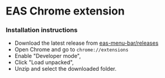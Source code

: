 # EAS Chrome extension

### Installation instructions

- Download the latest release from [eas-menu-bar/releases](https://github.com/expo/eas-menu-bar/releases?q=eas-chrome-extension)
- Open Chrome and go to `chrome://extensions`
- Enable "Developer mode",
- Click "Load unpacked",
- Unzip and select the downloaded folder.
